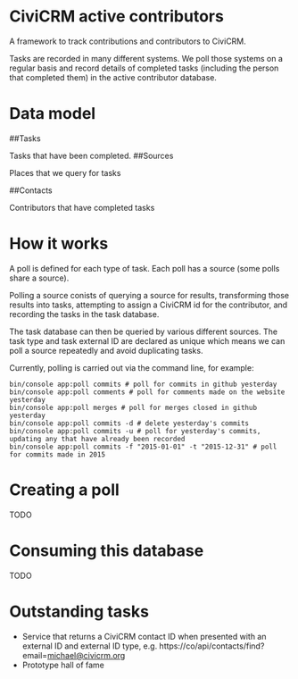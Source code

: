 # CiviCRM active contributors

A framework to track contributions and contributors to CiviCRM.

Tasks are recorded in many different systems. We poll those systems on a regular basis and record details of completed tasks (including the person that completed them) in the active contributor database.

# Data model

##Tasks

Tasks that have been completed.
##Sources

Places that we query for tasks

##Contacts

Contributors that have completed tasks

# How it works

A poll is defined for each type of task.  Each poll has a source (some polls share a source).

Polling a source conists of querying a source for results, transforming those results into tasks, attempting to assign a CiviCRM id for the contributor, and recording the tasks in the task database.

The task database can then be queried by various different sources. The task type and task external ID are declared as unique which means we can poll a source repeatedly and avoid duplicating tasks.

Currently, polling is carried out via the command line, for example:

```
bin/console app:poll commits # poll for commits in github yesterday
bin/console app:poll comments # poll for comments made on the website yesterday
bin/console app:poll merges # poll for merges closed in github yesterday
bin/console app:poll commits -d # delete yesterday's commits
bin/console app:poll commits -u # poll for yesterday's commits, updating any that have already been recorded
bin/console app:poll commits -f "2015-01-01" -t "2015-12-31" # poll for commits made in 2015
```

# Creating a poll

TODO

# Consuming this database

TODO

# Outstanding tasks

* Service that returns a CiviCRM contact ID when presented with an external ID and external ID type, e.g. https://co/api/contacts/find?email=michael@civicrm.org
* Prototype hall of fame

